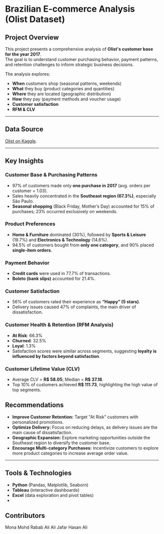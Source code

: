# Brazilian E-commerce Analysis (Olist Dataset)

## Project Overview
This project presents a comprehensive analysis of **Olist's customer base for the year 2017**.  
The goal is to understand customer purchasing behavior, payment patterns, and retention challenges to inform strategic business decisions.  

The analysis explores:  
- **When** customers shop (seasonal patterns, weekends)  
- **What** they buy (product categories and quantities)  
- **Where** they are located (geographic distribution)  
- **How** they pay (payment methods and voucher usage)  
- **Customer satisfaction**  
- **RFM & CLV**

---

## Data Source
[Olist on Kaggle](https://www.kaggle.com/datasets/olistbr/brazilian-ecommerce).

---

## Key Insights

### Customer Base & Purchasing Patterns
- 97% of customers made only **one purchase in 2017** (avg. orders per customer = 1.03).  
- Sales heavily concentrated in the **Southeast region (67.3%)**, especially São Paulo.  
- **Seasonal shopping** (Black Friday, Mother’s Day) accounted for 15% of purchases; 23% occurred exclusively on weekends.

### Product Preferences
- **Home & Furniture** dominated (30%), followed by **Sports & Leisure** (19.7%) and **Electronics & Technology** (14.6%).  
- 94.5% of customers bought from **only one category**, and 90% placed **single-item orders**.

### Payment Behavior
- **Credit cards** were used in 77.7% of transactions.  
- **Boleto (bank slips)** accounted for 21.4%.  

### Customer Satisfaction
- 56% of customers rated their experience as **“Happy” (5 stars)**.  
- Delivery issues caused 47% of complaints, the main driver of dissatisfaction.

### Customer Health & Retention (RFM Analysis)
- **At Risk**: 66.3%  
- **Churned**: 32.5%  
- **Loyal**: 1.3%  
- Satisfaction scores were similar across segments, suggesting **loyalty is influenced by factors beyond satisfaction**.

### Customer Lifetime Value (CLV)
- Average CLV = **R$ 58.05**; Median = **R$ 37.18**.  
- Top 10% of customers achieved **R$ 111.73**, highlighting the high value of top segments.

## Recommendations
- **Improve Customer Retention:** Target "At Risk" customers with personalized promotions.  
- **Optimize Delivery:** Focus on reducing delays, as delivery issues are the main cause of dissatisfaction.  
- **Geographic Expansion:** Explore marketing opportunities outside the Southeast region to diversify the customer base.  
- **Encourage Multi-category Purchases:** Incentivize customers to explore more product categories to increase average order value.
---

## Tools & Technologies
- **Python** (Pandas, Matplotlib, Seaborn)  
- **Tableau** (interactive dashboards)  
- **Excel** (data exploration and pivot tables)
- 
## Contributors
Mona Mohd
Rabab Ali
Ali Jafar
Hasan Ali
